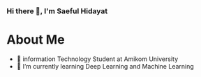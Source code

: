 ### Hi there 👋, I'm Saeful Hidayat


# About Me

- 🏣  information Technology Student at Amikom University
- 🌱 I’m currently learning Deep Learning and Machine Learning







<!--
**SaefulHidayat/SaefulHidayat** is a ✨ _special_ ✨ repository because its `README.md` (this file) appears on your GitHub profile.

Here are some ideas to get you started:

- 🔭 I’m currently working on ...
- 🌱 I’m currently learning ...
- 👯 I’m looking to collaborate on ...
- 🤔 I’m looking for help with ...
- 💬 Ask me about ...
- 📫 How to reach me: ...
- 😄 Pronouns: ...
- ⚡ Fun fact: ...
-->
